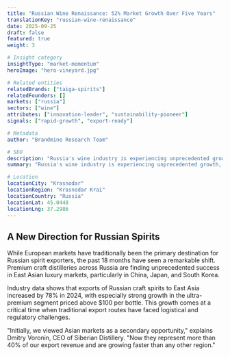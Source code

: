```yaml
---
title: "Russian Wine Renaissance: 52% Market Growth Over Five Years"
translationKey: "russian-wine-renaissance"
date: 2025-09-25
draft: false
featured: true
weight: 3

# Insight category
insightType: "market-momentum"
heroImage: "hero-vineyard.jpg"

# Related entities
relatedBrands: ["taiga-spirits"]
relatedFounders: []
markets: ["russia"]
sectors: ["wine"]
attributes: ["innovation-leader", "sustainability-pioneer"]
signals: ["rapid-growth", "export-ready"]

# Metadata
author: "Brandmine Research Team"

# SEO
description: "Russia's wine industry is experiencing unprecedented growth, with domestic production doubling and increasing international recognition."
summary: "Russia's wine industry is experiencing unprecedented growth, with domestic production doubling and increasing international recognition in East Asian luxury markets."

# Location
locationCity: "Krasnodar"
locationRegion: "Krasnodar Krai"
locationCountry: "Russia"
locationLat: 45.0448
locationLng: 37.2986
---
```


## A New Direction for Russian Spirits

While European markets have traditionally been the primary destination for Russian spirit exporters, the past 18 months have seen a remarkable shift. Premium craft distilleries across Russia are finding unprecedented success in East Asian luxury markets, particularly in China, Japan, and South Korea.

Industry data shows that exports of Russian craft spirits to East Asia increased by 78% in 2024, with especially strong growth in the ultra-premium segment priced above $100 per bottle. This growth comes at a critical time when traditional export routes have faced logistical and regulatory challenges.

"Initially, we viewed Asian markets as a secondary opportunity," explains Dmitry Voronin, CEO of Siberian Distillery. "Now they represent more than 40% of our export revenue and are growing faster than any other region."
